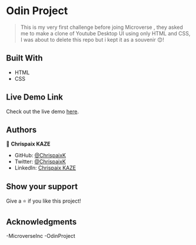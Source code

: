 # Odin Project
> This is my very first challenge before joing Microverse , they asked me to make a clone of Youtube Desktop UI using only HTML and CSS, I was about to delete this repo but i kept it as a souvenir 😊!

## Built With

- HTML
- CSS
## Live Demo Link

Check out the live demo [here](https://space-travelers-hub-chrispaix-sid.netlify.app/).

## Authors

👤 **Chrispaix KAZE**

- GitHub: [@ChrispaixK](https://github.com/ChrispaixK)
- Twitter: [@ChrispaixK](https://twitter.com/ChrispaixK)
- LinkedIn: [Chrispaix KAZE](https://www.linkedin.com/in/chrispaix-kaze-70445a175/)


## Show your support

Give a ⭐️ if you like this project!

## Acknowledgments

-MicroverseInc
-OdinProject